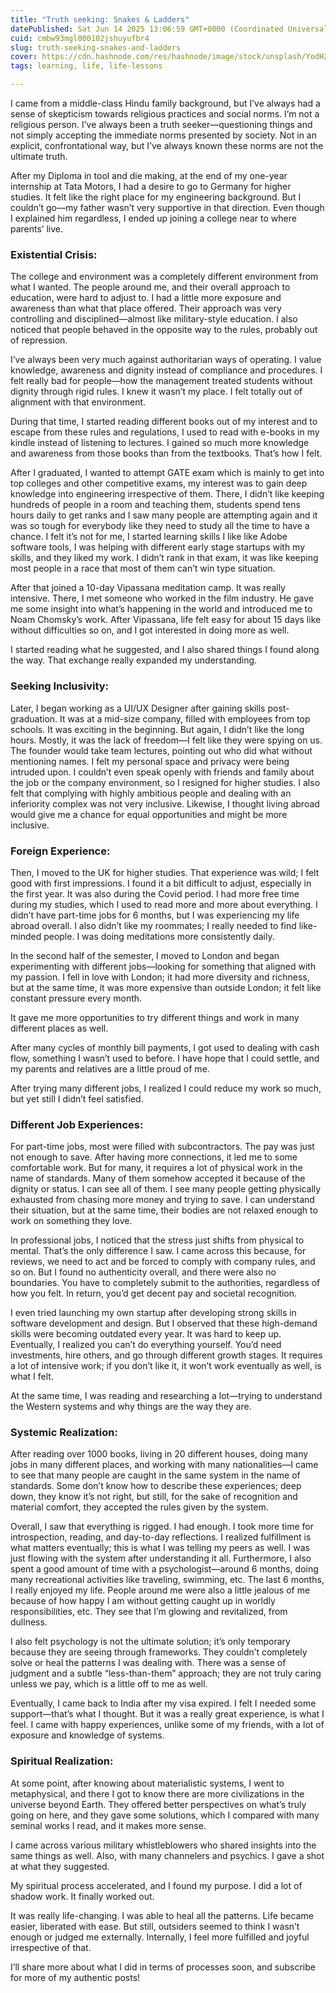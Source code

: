 ```yaml
---
title: "Truth seeking: Snakes & Ladders"
datePublished: Sat Jun 14 2025 13:06:59 GMT+0000 (Coordinated Universal Time)
cuid: cmbw93mgl000102jshuyufbr4
slug: truth-seeking-snakes-and-ladders
cover: https://cdn.hashnode.com/res/hashnode/image/stock/unsplash/YodH2WzN6YU/upload/3a14d3e75ca368d607136e661e5bdc92.jpeg
tags: learning, life, life-lessons

---
```


I came from a middle-class Hindu family background, but I’ve always had a sense of skepticism towards religious practices and social norms. I’m not a religious person. I’ve always been a truth seeker—questioning things and not simply accepting the immediate norms presented by society. Not in an explicit, confrontational way, but I’ve always known these norms are not the ultimate truth.

After my Diploma in tool and die making, at the end of my one-year internship at Tata Motors, I had a desire to go to Germany for higher studies. It felt like the right place for my engineering background. But I couldn’t go—my father wasn’t very supportive in that direction. Even though I explained him regardless, I ended up joining a college near to where parents’ live.

### Existential Crisis:

The college and environment was a completely different environment from what I wanted. The people around me, and their overall approach to education, were hard to adjust to. I had a little more exposure and awareness than what that place offered. Their approach was very controlling and disciplined—almost like military-style education. I also noticed that people behaved in the opposite way to the rules, probably out of repression.

I’ve always been very much against authoritarian ways of operating. I value knowledge, awareness and dignity instead of compliance and procedures. I felt really bad for people—how the management treated students without dignity through rigid rules. I knew it wasn’t my place. I felt totally out of alignment with that environment.

During that time, I started reading different books out of my interest and to escape from these rules and regulations, I used to read with e-books in my kindle instead of listening to lectures. I gained so much more knowledge and awareness from those books than from the textbooks. That’s how I felt.

After I graduated, I wanted to attempt GATE exam which is mainly to get into top colleges and other competitive exams, my interest was to gain deep knowledge into engineering irrespective of them. There, I didn’t like keeping hundreds of people in a room and teaching them, students spend tens hours daily to get ranks and I saw many people are attempting again and it was so tough for everybody like they need to study all the time to have a chance. I felt it’s not for me, I started learning skills I like like Adobe software tools, I was helping with different early stage startups with my skills, and they liked my work. I didn’t rank in that exam, it was like keeping most people in a race that most of them can’t win type situation.

  
After that joined a 10-day Vipassana meditation camp. It was really intensive. There, I met someone who worked in the film industry. He gave me some insight into what’s happening in the world and introduced me to Noam Chomsky’s work. After Vipassana, life felt easy for about 15 days like without difficulties so on, and I got interested in doing more as well.

I started reading what he suggested, and I also shared things I found along the way. That exchange really expanded my understanding.

### Seeking Inclusivity:

Later, I began working as a UI/UX Designer after gaining skills post-graduation. It was at a mid-size company, filled with employees from top schools. It was exciting in the beginning. But again, I didn’t like the long hours. Mostly, it was the lack of freedom—I felt like they were spying on us. The founder would take team lectures, pointing out who did what without mentioning names. I felt my personal space and privacy were being intruded upon. I couldn’t even speak openly with friends and family about the job or the company environment, so I resigned for higher studies. I also felt that complying with highly ambitious people and dealing with an inferiority complex was not very inclusive. Likewise, I thought living abroad would give me a chance for equal opportunities and might be more inclusive.

### Foreign Experience:

Then, I moved to the UK for higher studies. That experience was wild; I felt good with first impressions. I found it a bit difficult to adjust, especially in the first year. It was also during the Covid period. I had more free time during my studies, which I used to read more and more about everything. I didn’t have part-time jobs for 6 months, but I was experiencing my life abroad overall. I also didn’t like my roommates; I really needed to find like-minded people. I was doing meditations more consistently daily.

In the second half of the semester, I moved to London and began experimenting with different jobs—looking for something that aligned with my passion. I fell in love with London; it had more diversity and richness, but at the same time, it was more expensive than outside London; it felt like constant pressure every month.

It gave me more opportunities to try different things and work in many different places as well.

After many cycles of monthly bill payments, I got used to dealing with cash flow, something I wasn’t used to before. I have hope that I could settle, and my parents and relatives are a little proud of me.

After trying many different jobs, I realized I could reduce my work so much, but yet still I didn’t feel satisfied.

### Different Job Experiences:

For part-time jobs, most were filled with subcontractors. The pay was just not enough to save. After having more connections, it led me to some comfortable work. But for many, it requires a lot of physical work in the name of standards. Many of them somehow accepted it because of the dignity or status. I can see all of them. I see many people getting physically exhausted from chasing more money and trying to save. I can understand their situation, but at the same time, their bodies are not relaxed enough to work on something they love.

In professional jobs, I noticed that the stress just shifts from physical to mental. That’s the only difference I saw. I came across this because, for reviews, we need to act and be forced to comply with company rules, and so on. But I found no authenticity overall, and there were also no boundaries. You have to completely submit to the authorities, regardless of how you felt. In return, you’d get decent pay and societal recognition.

I even tried launching my own startup after developing strong skills in software development and design. But I observed that these high-demand skills were becoming outdated every year. It was hard to keep up. Eventually, I realized you can’t do everything yourself. You’d need investments, hire others, and go through different growth stages. It requires a lot of intensive work; if you don’t like it, it won’t work eventually as well, is what I felt.

At the same time, I was reading and researching a lot—trying to understand the Western systems and why things are the way they are.

### Systemic Realization:

After reading over 1000 books, living in 20 different houses, doing many jobs in many different places, and working with many nationalities—I came to see that many people are caught in the same system in the name of standards. Some don’t know how to describe these experiences; deep down, they know it’s not right, but still, for the sake of recognition and material comfort, they accepted the rules given by the system.

Overall, I saw that everything is rigged. I had enough. I took more time for introspection, reading, and day-to-day reflections. I realized fulfillment is what matters eventually; this is what I was telling my peers as well. I was just flowing with the system after understanding it all. Furthermore, I also spent a good amount of time with a psychologist—around 6 months, doing many recreational activities like traveling, swimming, etc. The last 6 months, I really enjoyed my life. People around me were also a little jealous of me because of how happy I am without getting caught up in worldly responsibilities, etc. They see that I’m glowing and revitalized, from dullness.

I also felt psychology is not the ultimate solution; it’s only temporary because they are seeing through frameworks. They couldn’t completely solve or heal the patterns I was dealing with. There was a sense of judgment and a subtle “less-than-them” approach; they are not truly caring unless we pay, which is a little off to me as well.

Eventually, I came back to India after my visa expired. I felt I needed some support—that’s what I thought. But it was a really great experience, is what I feel. I came with happy experiences, unlike some of my friends, with a lot of exposure and knowledge of systems.

### Spiritual Realization:

At some point, after knowing about materialistic systems, I went to metaphysical, and there I got to know there are more civilizations in the universe beyond Earth. They offered better perspectives on what’s truly going on here, and they gave some solutions, which I compared with many seminal works I read, and it makes more sense.

I came across various military whistleblowers who shared insights into the same things as well. Also, with many channelers and psychics. I gave a shot at what they suggested.

My spiritual process accelerated, and I found my purpose. I did a lot of shadow work. It finally worked out.

It was really life-changing. I was able to heal all the patterns. Life became easier, liberated with ease. But still, outsiders seemed to think I wasn’t enough or judged me externally. Internally, I feel more fulfilled and joyful irrespective of that.

I’ll share more about what I did in terms of processes soon, and subscribe for more of my authentic posts!